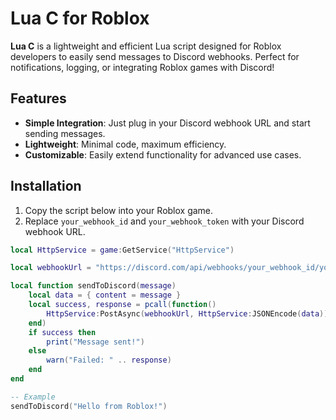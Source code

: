 # Lua C for Roblox

**Lua C** is a lightweight and efficient Lua script designed for Roblox developers to easily send messages to Discord webhooks. Perfect for notifications, logging, or integrating Roblox games with Discord!

## Features
- **Simple Integration**: Just plug in your Discord webhook URL and start sending messages.
- **Lightweight**: Minimal code, maximum efficiency.
- **Customizable**: Easily extend functionality for advanced use cases.

## Installation
1. Copy the script below into your Roblox game.
2. Replace `your_webhook_id` and `your_webhook_token` with your Discord webhook URL.

```lua
local HttpService = game:GetService("HttpService")

local webhookUrl = "https://discord.com/api/webhooks/your_webhook_id/your_webhook_token"

local function sendToDiscord(message)
    local data = { content = message }
    local success, response = pcall(function()
        HttpService:PostAsync(webhookUrl, HttpService:JSONEncode(data))
    end)
    if success then
        print("Message sent!")
    else
        warn("Failed: " .. response)
    end
end

-- Example
sendToDiscord("Hello from Roblox!")
